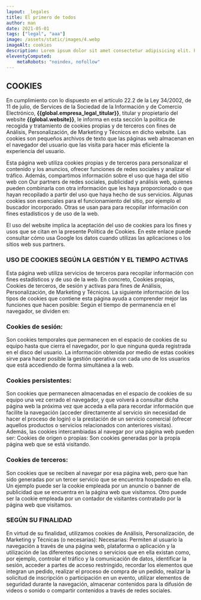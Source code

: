 ```yaml
---
layout: _legales
title: El primero de todos
author: man
date: 2021-05-01
tags: ["legal", "aaa"]
image: /assets/static/images/4.webp
imageAlt: cookies
description: Lorem ipsum dolor sit amet consectetur adipisicing elit. Perferendis accusantium sit illo neque rem omnis quaerat, nam similique vitae delectus ad magni vel quo maxime, magnam placeat. Reprehenderit, distinctio aliquam?
eleventyComputed:
    metaRobots: "noindex, nofollow"
---
```


## COOKIES
En cumplimiento con lo dispuesto en el artículo 22.2 de la Ley 34/2002, de 11 de julio, de Services de la Sociedad de la Información y de Comercio Electrónico, <b>{{global.empresa_legal_titular}}</b>, titular y propietario del website <b>{{global.website}}</b>, le informa en esta sección la política de recogida y tratamiento de cookies propias y de terceros con fines de Análisis, Personalización, de Marketing y Técnicos en dicho website. Las cookies son pequeños archivos de texto que las páginas web almacenan en el navegador del usuario que las visita para hacer más eficiente la experiencia del usuario.

 Esta página web utiliza cookies propias y de terceros para personalizar el contenido y los anuncios, ofrecer funciones de redes sociales y analizar el tráfico. Además, compartimos información sobre el uso que haga del sitio web con Our partners de redes sociales, publicidad y análisis web, quienes pueden combinarla con otra información que les haya proporcionado o que hayan recopilado a partir del uso que haya hecho de sus servicios. Algunas cookies son esenciales para el funcionamiento del sitio, por ejemplo el buscador incorporado. Otras se usan para para recopilar información con fines estadísticos y de uso de la web. 
 
 El uso del website implica la aceptación del uso de cookies para los fines y usos que se citan en la presente Política de Cookies. En este enlace puede consultar cómo usa Google los datos cuando utilizas las aplicaciones o los sitios web sus partners.

### USO DE COOKIES SEGÚN LA GESTIÓN Y EL TIEMPO ACTIVAS
Esta página web utiliza servicios de terceros para recopilar información con fines estadísticos y de uso de la web. En concreto, Cookies propias, Cookies de terceros, de sesión y activas para fines de Análisis, Personalización, de Marketing y Técnicos. La siguiente información de los tipos de cookies que contiene esta página ayuda a comprender mejor las funciones que hacen posible: Según el tiempo de permanencia en el navegador, se dividen en:
### Cookies de sesión:
Son cookies temporales que permanecen en el espacio de cookies de su equipo hasta que cierra el navegador, por lo que ninguna queda registrada en el disco del usuario. La información obtenida por medio de estas cookies sirve para hacer posible la gestión operativa con cada uno de los usuarios que está accediendo de forma simultánea a la web.
### Cookies persistentes: 
Son cookies que permanecen almacenadas en el espacio de cookies de su equipo una vez cerrado el navegador, y que volverá a consultar dicha página web la próxima vez que acceda a ella para recordar información que facilite la navegación (acceder directamente al servicio sin necesidad de hacer el proceso de login) o la prestación de un servicio comercial (ofrecer aquellos productos o servicios relacionados con anteriores visitas). Además, las cookies intercambiadas al navegar por una página web pueden ser: Cookies de origen o propias: Son cookies generadas por la propia página web que se está visitando.

### Cookies de terceros: 
Son cookies que se reciben al navegar por esa página web, pero que han sido generadas por un tercer servicio que se encuentra hospedado en ella. Un ejemplo puede ser la cookie empleada por un anuncio o banner de publicidad que se encuentra en la página web que visitamos. Otro puede ser la cookie empleada por un contador de visitantes contratado por la página web que visitamos.

### SEGÚN SU FINALIDAD 
En virtud de su finalidad, utilizamos cookies de Análisis, Personalización, de Marketing y Técnicas (o necesarias): Necesarias: Permiten al usuario la navegación a través de una página web, plataforma o aplicación y la utilización de las diferentes opciones o servicios que en ella existan como, por ejemplo, controlar el tráfico y la comunicación de datos, identificar la sesión, acceder a partes de acceso restringido, recordar los elementos que integran un pedido, realizar el proceso de compra de un pedido, realizar la solicitud de inscripción o participación en un evento, utilizar elementos de seguridad durante la navegación, almacenar contenidos para la difusión de videos o sonido o compartir contenidos a través de redes sociales.
